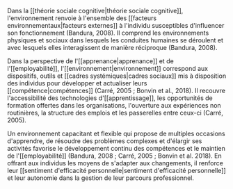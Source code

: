 Dans la [[théorie sociale cognitive|théorie sociale cognitive]], l'environnement renvoie à l'ensemble des [[facteurs environnementaux|facteurs externes]] à l'individu susceptibles d'influencer son fonctionnement (Bandura, 2008). Il comprend les environnements physiques et sociaux dans lesquels les conduites humaines se déroulent et avec lesquels elles interagissent de manière réciproque (Bandura, 2008).

Dans la perspective de l'[[apprenance|apprenance]] et de l'[[employabilité]], l'[[environnement|environnement]] correspond aux dispositifs, outils et [[cadres systémiques|cadres sociaux]] mis à disposition des individus pour développer et actualiser leurs [[compétence|compétences]] (Carré, 2005 ; Bonvin et al., 2018). Il recouvre l'accessibilité des technologies d'[[apprentissage]], les opportunités de formation offertes dans les organisations, l'ouverture aux expériences non routinières, la structure des emplois et les passerelles entre ceux-ci (Carré, 2005).

Un environnement capacitant et flexible qui propose de multiples occasions d'apprendre, de résoudre des problèmes complexes et d'élargir ses activités favorise le développement continu des compétences et le maintien de l'[[employabilité]] (Bandura, 2008 ; Carré, 2005 ; Bonvin et al. 2018). En offrant aux individus les moyens de s'adapter aux changements, il renforce leur [[sentiment d'efficacité personnelle|sentiment d'efficacité personnelle]] et leur autonomie dans la gestion de leur parcours professionnel. 
